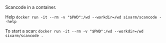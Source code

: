 Scancode in a container.


Help
`docker run -it --rm -v "$PWD":/wd --workdir=/wd sixarm/scancode --help`

To start a scan:
`docker run -it --rm -v "$PWD":/wd --workdir=/wd sixarm/scancode .`




